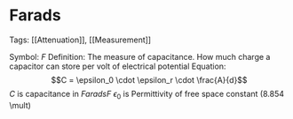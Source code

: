 # Farads
Tags: [[Attenuation]], [[Measurement]]

Symbol: $F$
Definition: The measure of capacitance. How much charge a capacitor can store per volt of electrical potential
Equation:
$$C = \epsilon_0 \cdot \epsilon_r \cdot \frac{A}{d}$$
$C$ is capacitance in *Farads*$F$
$\epsilon_0$ is Permittivity of free space constant (8.854 \mult)
